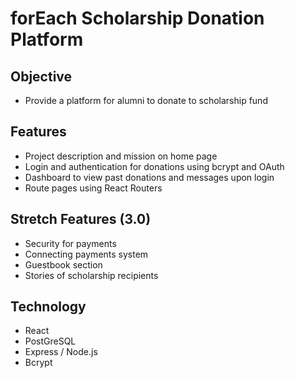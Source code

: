 # forEach Scholarship Donation Platform

## Objective

* Provide a platform for alumni to donate to scholarship fund 

## Features
* Project description and mission on home page
* Login and authentication for donations using bcrypt and OAuth
* Dashboard to view past donations and messages upon login
* Route pages using React Routers

## Stretch Features (3.0)
* Security for payments
* Connecting payments system 
* Guestbook section 
* Stories of scholarship recipients 

## Technology 
* React
* PostGreSQL
* Express / Node.js
* Bcrypt
